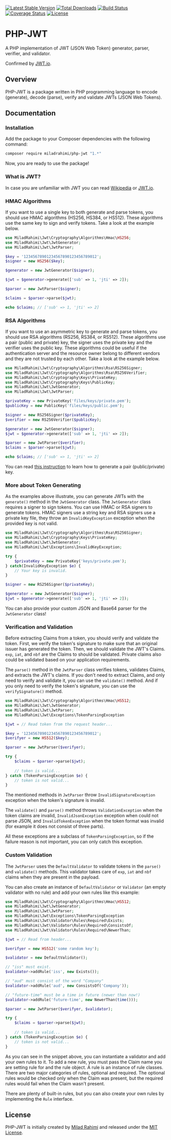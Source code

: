 [![Latest Stable Version](https://poser.pugx.org/miladrahimi/php-jwt/v/stable)](https://packagist.org/packages/miladrahimi/php-jwt)
[![Total Downloads](https://poser.pugx.org/miladrahimi/php-jwt/downloads)](https://packagist.org/packages/miladrahimi/php-jwt)
[![Build Status](https://travis-ci.org/miladrahimi/php-jwt.svg?branch=master)](https://travis-ci.org/miladrahimi/php-jwt)
[![Coverage Status](https://coveralls.io/repos/github/miladrahimi/php-jwt/badge.svg?branch=master)](https://coveralls.io/github/miladrahimi/php-jwt?branch=master)
[![License](https://poser.pugx.org/miladrahimi/php-jwt/license)](https://packagist.org/packages/miladrahimi/php-jwt)

# PHP-JWT

A PHP implementation of JWT (JSON Web Token) generator, parser, verifier, and validator.

Confirmed by [JWT.io](https://jwt.io).

## Overview

PHP-JWT is a package written in PHP programming language to encode (generate), decode (parse), verify and validate JWTs 
(JSON Web Tokens).

## Documentation

### Installation

Add the package to your Composer dependencies with the following command:

```bash
composer require miladrahimi/php-jwt "1.*"
```

Now, you are ready to use the package!

### What is JWT?

In case you are unfamiliar with JWT you can read [Wikipedia](https://en.wikipedia.org/wiki/JSON_Web_Token) or 
[JWT.io](https://jwt.io).

### HMAC Algorithms

If you want to use a single key to both generate and parse tokens, you should use HMAC algorithms (HS256, HS384, or HS512). These algorithms use the same key to sign and verify tokens. Take a look at the example below.

```php
use MiladRahimi\Jwt\Cryptography\Algorithms\Hmac\HS256;
use MiladRahimi\Jwt\JwtGenerator;
use MiladRahimi\Jwt\JwtParser;

$key = '12345678901234567890123456789012';
$signer = new HS256($key);

$generator = new JwtGenerator($signer);

$jwt = $generator->generate(['sub' => 1, 'jti' => 2]);

$parser = new JwtParser($signer);

$claims = $parser->parse($jwt);

echo $claims; // ['sub' => 1, 'jti' => 2]
```

### RSA Algorithms

If you want to use an asymmetric key to generate and parse tokens,
you should use RSA algorithms (RS256, RS384, or RS512).
These algorithms use a pair (public and private) key,
the signer uses the private key and the verifier uses the public key.
These algorithms could be useful if the authentication server and the resource owner belong to different vendors and
they are not trusted by each other.
Take a look at the example below.

```php
use MiladRahimi\Jwt\Cryptography\Algorithms\Rsa\RS256Signer;
use MiladRahimi\Jwt\Cryptography\Algorithms\Rsa\RS256Verifier;
use MiladRahimi\Jwt\Cryptography\Keys\PrivateKey;
use MiladRahimi\Jwt\Cryptography\Keys\PublicKey;
use MiladRahimi\Jwt\JwtGenerator;
use MiladRahimi\Jwt\JwtParser;

$privateKey = new PrivateKey('files/keys/private.pem');
$publicKey = new PublicKey('files/keys/public.pem');

$signer = new RS256Signer($privateKey);
$verifier = new RS256Verifier($publicKey);

$generator = new JwtGenerator($signer);
$jwt = $generator->generate(['sub' => 1, 'jti' => 2]);

$parser = new JwtParser($verifier);
$claims = $parser->parse($jwt);

echo $claims; // ['sub' => 1, 'jti' => 2]
```

You can read [this instruction](https://en.wikibooks.org/wiki/Cryptography/Generate_a_keypair_using_OpenSSL) to learn how to generate a pair (public/private) key.

### More about Token Generating

As the examples above illustrate, you can generate JWTs with the `generate()` method in the `JwtGenerator` class.
The `JwtGenerator` class requires a signer to sign tokens. You can use HMAC or RSA signers to generate tokens.
HMAC signers use a string key and RSA signers use a private key file,
they throw an `InvalidKeyException` exception when the provided key is not valid.

```php
use MiladRahimi\Jwt\Cryptography\Algorithms\Rsa\RS256Signer;
use MiladRahimi\Jwt\Cryptography\Keys\PrivateKey;
use MiladRahimi\Jwt\JwtGenerator;
use MiladRahimi\Jwt\Exceptions\InvalidKeyException;

try {
    $privateKey = new PrivateKey('keys/private.pem');
} catch(InvalidKeyException $e) {
    // Your key is invalid.
}

$signer = new RS256Signer($privateKey);

$generator = new JwtGenerator($signer);
$jwt = $generator->generate(['sub' => 1, 'jti' => 2]);
```

You can also provide your custom JSON and Base64 parser for the `JwtGenerator` class!

### Verification and Validation

Before extracting Claims from a token, you should verify and validate the token. First, we verify the token's signature to make sure that an original issuer has generated the token. Then, we should validate the JWT's Claims. `exp`, `iat`, and `nbf` are the Claims to should be validated. Private claims also could be validated based on your application requirements.

The `parse()` method in the `JwtParser` class verifies tokens, validates Claims, and extracts the JWT's claims.
If you don't need to extract Claims, and only need to verify and validate it, you can use the `validate()` method.
And if you only need to verify the token's signature, you can use the `verifySignature()` method.

```php
use MiladRahimi\Jwt\Cryptography\Algorithms\Hmac\HS512;
use MiladRahimi\Jwt\JwtGenerator;
use MiladRahimi\Jwt\JwtParser;
use MiladRahimi\Jwt\Exceptions\TokenParsingException

$jwt = // Read token from the request header...

$key = '12345678901234567890123456789012';
$verifyer = new HS512($key);

$parser = new JwtParser($verifyer);

try {
    $claims = $parser->parse($jwt);
    
    // token is valid...
} catch (TokenParsingException $e) {
    // token is not valid...
}
```

The mentioned methods in `JwtParser` throw `InvalidSignatureException` exception when the token's signature is invalid.

The `validate()` and `parse()` method throws `ValidationException` when the token claims are invalid, `InvalidJsonException` exception when could not parse JSON, and `InvalidTokenException` when the token format was invalid (for example it does not consist of three parts).

All these exceptions are a subclass of  `TokenParsingException`, so if the failure reason is not important, you can only catch this exception.

### Custom Validation

The `JwtParser` uses the `DefaultValidator` to validate tokens in the `parse()` and `validate()` methods. This validator takes care of `exp`, `iat` and `nbf` claims when they are present in the payload.

You can also create an instance of `DefaultValidator` or `Validator` (an empty validator with no rule) and add your own rules like this example:

```php
use MiladRahimi\Jwt\Cryptography\Algorithms\Hmac\HS512;
use MiladRahimi\Jwt\JwtGenerator;
use MiladRahimi\Jwt\JwtParser;
use MiladRahimi\Jwt\Exceptions\TokenParsingException
use MiladRahimi\Jwt\Validator\Rules\Required\Exists;
use MiladRahimi\Jwt\Validator\Rules\Required\ConsistsOf;
use MiladRahimi\Jwt\Validator\Rules\Required\NewerThan;

$jwt = // Read from header...

$verifyer = new HS512('some random key');

$validator = new DefaultValidator();

// "iss" must exist.
$validator->addRule('iss', new Exists());

// "aud" must consist of the word "Company"
$validator->addRule('aud', new ConsistsOf('Company'));

// "future-time" must be a time in future (newer than now!)
$validator->addRule('future-time', new NewerThan(time()));

$parser = new JwtParser($verifyer, $validator);

try {
    $claims = $parser->parse($jwt);
    
    // token is valid...
} catch (TokenParsingException $e) {
    // token is not valid...
}
```

As you can see in the snippet above, you can instantiate a validator and add your own rules to it.
To add a new rule, you must pass the Claim name you are setting rule for and the rule object.
A rule is an instance of rule classes. There are two major categories of rules, optional and required.
The optional rules would be checked only when the Claim was present, but the required rules would fail when the Claim wasn't present.

There are plenty of built-in rules, but you can also create your own rules by implementing the `Rule` interface.

## License
PHP-JWT is initially created by [Milad Rahimi](http://miladrahimi.com)
and released under the [MIT License](http://opensource.org/licenses/mit-license.php).
